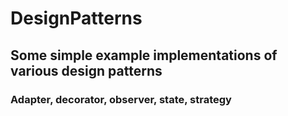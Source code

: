 # DesignPatterns

## Some simple example implementations of various design patterns

### Adapter, decorator, observer, state, strategy